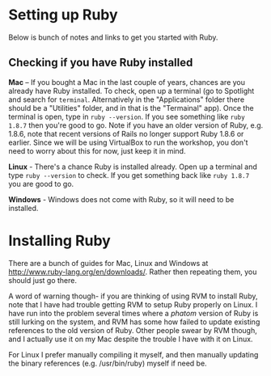 # Setting up Ruby

Below is bunch of notes and links to get you started with Ruby.

## Checking if you have Ruby installed

**Mac** – If you bought a Mac in the last couple of years, chances are you already have Ruby installed. To check, open up a terminal (go to Spotlight and search for `terminal`. Alternatively in the "Applications" folder there should be a "Utilities" folder, and in that is the "Termainal" app). Once the terminal is open, type in `ruby --version`. If you see something like `ruby 1.8.7` then you're good to go.  Note if you have an older version of Ruby, e.g. 1.8.6, note that recent versions of Rails no longer support Ruby 1.8.6 or earlier. Since we will be using VirtualBox to run the workshop, you don't need to worry about this for now, just keep it in mind. 

**Linux** - There's a chance Ruby is installed already. Open up a terminal and type `ruby --version` to check. If you get something back like `ruby 1.8.7` you are good to go.

**Windows** - Windows does not come with Ruby, so it will need to be installed.


# Installing Ruby

There are a bunch of guides for Mac, Linux and Windows at http://www.ruby-lang.org/en/downloads/. Rather then repeating them, you should just go there.

A word of warning though- if you are thinking of using RVM to install Ruby, note that I have had trouble getting RVM to setup Ruby properly on Linux. I have run into the problem several times where a *phatom* version of Ruby is still lurking on the system, and RVM has some how failed to update existing references to the old version of Ruby.  Other people swear by RVM though, and I actually use it on my Mac despite the trouble I have with it on Linux.

For Linux I prefer manually compiling it myself, and then manually updating the binary references (e.g. /usr/bin/ruby) myself if need be.




